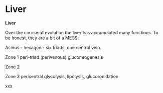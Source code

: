 # Liver

**Liver**

Over the course of evolution the liver has accumulated many functions.
To be honest, they are a bit of a MESS:

Acinus - hexagon - six triads, one central vein.

Zone 1 peri-triad (perivenous) gluconeogenesis

Zone 2

Zone 3 pericentral glycolysis, lipolysis, glucoronidation

xxx

